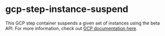 # gcp-step-instance-suspend

This GCP step container suspends a given set of instances using the beta API. For more information, check out [GCP documentation here](https://cloud.google.com/compute/docs/reference/rest/beta/instances/suspend).